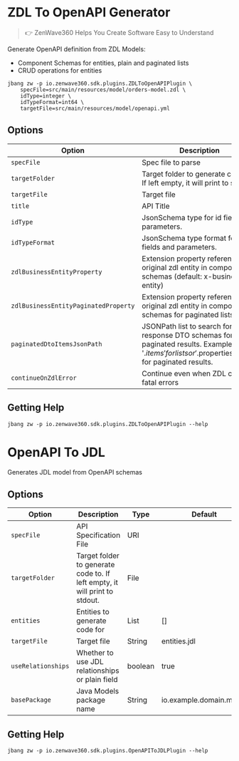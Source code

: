 # ZDL To OpenAPI Generator
> 👉 ZenWave360 Helps You Create Software Easy to Understand

Generate OpenAPI definition from ZDL Models:

- Component Schemas for entities, plain and paginated lists
- CRUD operations for entities

```shell
jbang zw -p io.zenwave360.sdk.plugins.ZDLToOpenAPIPlugin \
    specFile=src/main/resources/model/orders-model.zdl \
    idType=integer \
    idTypeFormat=int64 \
    targetFile=src/main/resources/model/openapi.yml
```

## Options

| **Option**                           | **Description**                                                                                                                                                                 | **Type** | **Default**                           | **Values** |
|--------------------------------------|---------------------------------------------------------------------------------------------------------------------------------------------------------------------------------|----------|---------------------------------------|------------|
| `specFile`                           | Spec file to parse                                                                                                                                                              | String   |                                       |            |
| `targetFolder`                       | Target folder to generate code to. If left empty, it will print to stdout.                                                                                                      | File     |                                       |            |
| `targetFile`                         | Target file                                                                                                                                                                     | String   | openapi.yml                           |            |
| `title`                              | API Title                                                                                                                                                                       | String   |                                       |            |
| `idType`                             | JsonSchema type for id fields and parameters.                                                                                                                                   | String   | string                                |            |
| `idTypeFormat`                       | JsonSchema type format for id fields and parameters.                                                                                                                            | String   |                                       |            |
| `zdlBusinessEntityProperty`          | Extension property referencing original zdl entity in components schemas (default: x-business-entity)                                                                           | String   | x-business-entity                     |            |
| `zdlBusinessEntityPaginatedProperty` | Extension property referencing original zdl entity in components schemas for paginated lists                                                                                    | String   | x-business-entity-paginated           |            |
| `paginatedDtoItemsJsonPath`          | JSONPath list to search for response DTO schemas for list or paginated results. Examples: '$.items' for lists or '$.properties.<content property>.items' for paginated results. | List     | [$.items, $.properties.content.items] |            |
| `continueOnZdlError`                 | Continue even when ZDL contains fatal errors                                                                                                                                    | boolean  | true                                  |            |


## Getting Help

```shell
jbang zw -p io.zenwave360.sdk.plugins.ZDLToOpenAPIPlugin --help
```

# OpenAPI To JDL

Generates JDL model from OpenAPI schemas

## Options

| **Option**         | **Description**                                                            | **Type** | **Default**             | **Values** |
|--------------------|----------------------------------------------------------------------------|----------|-------------------------|------------|
| `specFile`         | API Specification File                                                     | URI      |                         |            |
| `targetFolder`     | Target folder to generate code to. If left empty, it will print to stdout. | File     |                         |            |
| `entities`         | Entities to generate code for                                              | List     | []                      |            |
| `targetFile`       | Target file                                                                | String   | entities.jdl            |            |
| `useRelationships` | Whether to use JDL relationships or plain field                            | boolean  | true                    |            |
| `basePackage`      | Java Models package name                                                   | String   | io.example.domain.model |            |


## Getting Help

```shell
jbang zw -p io.zenwave360.sdk.plugins.OpenAPIToJDLPlugin --help
```
